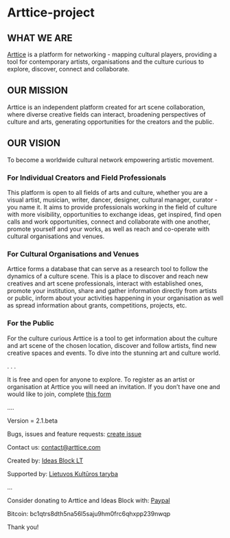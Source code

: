 # Arttice-project

## WHAT WE ARE
[Arttice](https://arttice.com) is a platform for networking - mapping cultural players, providing a tool for contemporary artists, organisations and the culture curious to explore, discover, connect and collaborate.

## OUR MISSION
Arttice is an independent platform created for art scene collaboration, where diverse creative fields can interact, broadening perspectives of culture and arts, generating opportunities for the creators and the public.

## OUR VISION
To become a worldwide cultural network empowering artistic movement.

### For Individual Creators and Field Professionals
This platform is open to all fields of arts and culture, whether you are a visual artist, musician, writer, dancer, designer, cultural manager, curator - you name it. It aims to provide professionals working in the field of culture with more visibility, opportunities to exchange ideas, get inspired, find open calls and work opportunities, connect and collaborate with one another, promote yourself and your works, as well as reach and co-operate with cultural organisations and venues.

### For Cultural Organisations and Venues
Arttice forms a database that can serve as a research tool to follow the dynamics of a culture scene. This is a place to discover and reach new creatives and art scene professionals, interact with established ones, promote your institution, share and gather information directly from artists or public, inform about your activities happening in your organisation as well as spread information about grants, competitions, projects, etc.

### For the Public
For the culture curious Arttice is a tool to get information about the culture and art scene of the chosen location, discover and follow artists, find new creative spaces and events. To dive into the stunning art and culture world.

. . .

It is free and open for anyone to explore.
To register as an artist or organisation at Arttice you will need an invitation. If you don’t have one and would like to join, complete [this form](https://arttice.com/request-invitation)

....

Version = 2.1.beta

Bugs, issues and feature requests: [create issue](https://github.com/IdeasBlockLT/Arttice-project/issues)

Contact us: contact@arttice.com

Created by:
[Ideas Block LT](https://ideas-block.com)

Supported by:
[Lietuvos Kultūros taryba](https://ltkt.lt)

...

Consider donating to Arttice and Ideas Block with:
[Paypal](paypal.me/donateIdeasBlock)

Bitcoin: bc1qtrs8dth5na56l5saju9hm0frc6qhxpp239nwqp

Thank you!
